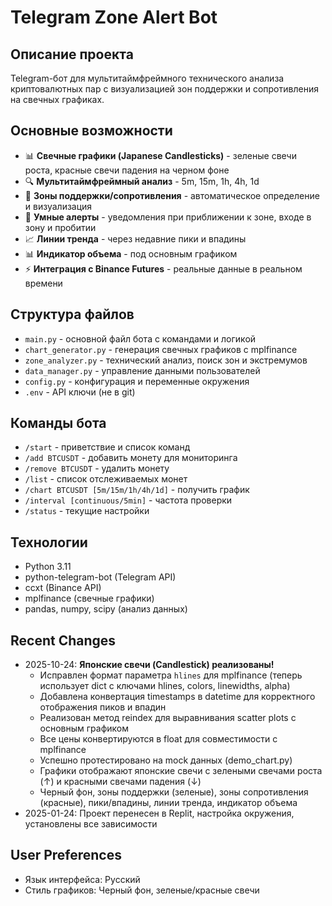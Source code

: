 # Telegram Zone Alert Bot

## Описание проекта
Telegram-бот для мультитаймфреймного технического анализа криптовалютных пар с визуализацией зон поддержки и сопротивления на свечных графиках.

## Основные возможности
- 📊 **Свечные графики (Japanese Candlesticks)** - зеленые свечи роста, красные свечи падения на черном фоне
- 🔍 **Мультитаймфреймный анализ** - 5m, 15m, 1h, 4h, 1d
- 🎯 **Зоны поддержки/сопротивления** - автоматическое определение и визуализация
- 🔔 **Умные алерты** - уведомления при приближении к зоне, входе в зону и пробитии
- 📈 **Линии тренда** - через недавние пики и впадины
- 📊 **Индикатор объема** - под основным графиком
- ⚡ **Интеграция с Binance Futures** - реальные данные в реальном времени

## Структура файлов
- `main.py` - основной файл бота с командами и логикой
- `chart_generator.py` - генерация свечных графиков с mplfinance
- `zone_analyzer.py` - технический анализ, поиск зон и экстремумов
- `data_manager.py` - управление данными пользователей
- `config.py` - конфигурация и переменные окружения
- `.env` - API ключи (не в git)

## Команды бота
- `/start` - приветствие и список команд
- `/add BTCUSDT` - добавить монету для мониторинга
- `/remove BTCUSDT` - удалить монету
- `/list` - список отслеживаемых монет
- `/chart BTCUSDT [5m/15m/1h/4h/1d]` - получить график
- `/interval [continuous/5min]` - частота проверки
- `/status` - текущие настройки

## Технологии
- Python 3.11
- python-telegram-bot (Telegram API)
- ccxt (Binance API)
- mplfinance (свечные графики)
- pandas, numpy, scipy (анализ данных)

## Recent Changes
- 2025-10-24: **Японские свечи (Candlestick) реализованы!** 
  - Исправлен формат параметра `hlines` для mplfinance (теперь использует dict с ключами hlines, colors, linewidths, alpha)
  - Добавлена конвертация timestamps в datetime для корректного отображения пиков и впадин
  - Реализован метод reindex для выравнивания scatter plots с основным графиком
  - Все цены конвертируются в float для совместимости с mplfinance
  - Успешно протестировано на mock данных (demo_chart.py)
  - Графики отображают японские свечи с зелеными свечами роста (↑) и красными свечами падения (↓)
  - Черный фон, зоны поддержки (зеленые), зоны сопротивления (красные), пики/впадины, линии тренда, индикатор объема
- 2025-01-24: Проект перенесен в Replit, настройка окружения, установлены все зависимости

## User Preferences
- Язык интерфейса: Русский
- Стиль графиков: Черный фон, зеленые/красные свечи
